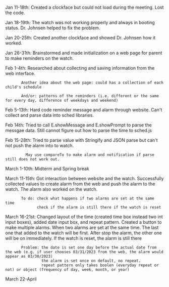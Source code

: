 Jan 11-18th: Created a clockface but could not load during the meeting. Lost the code.

Jan 18-19th: The watch was not working properly and always in booting status. Dr. Johnsen helped to fix the problem.

Jan 20-25th: Created another clockface and showed Dr. Johnsen how it worked.

Jan 26-31th: Brainstormed and made initialization on a web page for parent to make reminders on the watch.

Feb 1-4th: Researched about collecting and saving information from the web interface.

           Another idea about the web page: could has a collection of each child's schedule
           
           And/or: patterns of the reminders (i.e. different or the same for every day, difference of weekdays and weekend)
           
Feb 5-13th: Hard code reminder message and alarm through website. Can't collect and parse data into sched libraries.

Feb 14th: Tried to call E.showMessage and E.showPrompt to parse the messgae data. Still cannot figure out how to parse the time to sched.js

Feb 15-28th: Tried to parse value with Stringify and JSON parse but can't not push the alarm into to watch. 

             May use compareTo to make alarm and notification if parse still does not work out.

March 1-10th: Midterm and Spring break

March 11-15th: Got interaction between website and the watch. Successfully collected values to create alarm from the web and push the alarm to the watch. The alarm also worked on the watch.

           To do: check what happens if two alarms are set at the same time
                  check if the alarm is still there if the watch is reset
                  
March 16-21st: Changed layout of the time (created time box instead two int input boxes), added date input box, and repeat pattern. Created a button to make multiple alarms.
           When two alarms are set at the same time. The last one that added to the watch will be first. After stop the alarm, the other one will be on immediately.
           If the watch is reset, the alarm is still there

           Problem: the date is set one day before the actual date from the web (e.g. if user chooses 03/31/2023 from the web, the alarm would appear as 03/30/2023)
                    the alarm is set once on default, no repeat. 
                    repeat pattern only takes boolen (everyday repeat or not) or object (frequency of day, week, month, or year)
                    
March 22-April
                    
             
